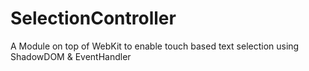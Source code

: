 SelectionController
===================

A Module on top of WebKit to enable touch based text selection using ShadowDOM &amp; EventHandler
